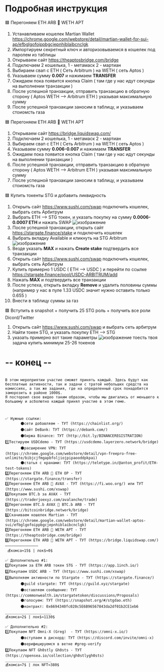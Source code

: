 # Подробная инструкция

🟦 Перегоняем ETH ARB 💱 WETH APT

1. Устанавливаем кошелек Martian Wallet https://chrome.google.com/webstore/detail/martian-wallet-for-sui-ap/efbglgofoippbgcjepnhiblaibcnclgk
2. Импортируем секретный ключ и авторизовываемся в кошелек под паролем из таблицы
3. Открываем сайт https://theaptosbridge.com/bridge
4. Подключаем 2 кошелька, 1 - метамаск 2 - мартиан
5. Выбираем свап с ETH ( Сеть Arbitrum ) на WETH ( сеть Aptos )
6. Указываем сумму __0.007__ и нажимаем __TRANSFER__
7. Ожидаем пока появится кнопка Claim ( там где у нас идут секунды на выполнении транзакции )
8. После успешной транзакции, отправить транзакцию в обратную сторону ( Aptos WETH --> Arbitrum ETH ) указывая максимальную сумму
9. После успешной транзакции заносим в таблицу, и указываем стоиомсть газа


🟦 Перегоняем ETH ARB 💱 WETH APT

1. Открываем сайт https://bridge.liquidswap.com/
2. Подключаем 2 кошелька, 1 - метамаск 2 - мартиан
3. Выбираем свап с ETH ( Сеть Arbitrum ) на WETH ( сеть Aptos )
4. Указываем сумму __0.006-0.007__ и нажимаем __TRANSFER__
5. Ожидаем пока появится кнопка Claim ( там где у нас идут секунды на выполнении транзакции )
6. После успешной транзакции, отправить транзакцию в обратную сторону ( Aptos WETH --> Arbitrum ETH ) указывая максимальную сумму
7. После успешной транзакции заносим в таблицу, и указываем стоиомсть газа

🟦 Купить токенты STG и добавить ликвидность

1. Открыть сайт https://www.sushi.com/swap подключить кошелек, выбрать сеть Арбитрум
2. Выбрать ETH --> STG токен, и указать покупку на сумму __0.0006-0.0007 ETH__ и нажать SWAP ![изображение](https://user-images.githubusercontent.com/17593539/233669777-18ec1e9b-e429-4dfa-8bee-598688693345.png)
3. После успешной транзакции, открыть сайт https://stargate.finance/stake и подключить кошелек
4. Выбрать вкладку Available и кликнуть на STG Arbitrum ![изображение](https://user-images.githubusercontent.com/17593539/233670723-b1d06f28-b27b-4e36-8a59-41babfe4f741.png)
5. Везде указать __MAX__ и нажать __Create stake__ подтвердить все транзакции
6. Открыть сайт https://www.sushi.com/swap подключить кошелек, выбрать сеть Арбитрум
7. Купить примерно 1 USDC ( ETH --> USDC ) и перейти по ссылке https://stargate.finance/pool/USDC-ARBITRUM/add
8. Нажать __MAX__ и подтвердить все транзакции
9. После успеха, открыть вкладку __Remove__ и удалить половины суммы (например у нас в пуле 1.33 USDC значит нужно оставить только 0.655 )
10. Внести в таблицу суммы за газ

🟦 Вступить в snapshot + получить 25 STG роль + получить все роли Dicord/Twitter

1. Открыть сайт https://www.sushi.com/swap и выбрать сеть арбитрум
2. Найти токен STG, и указать покупку ETH --> STG
3. указать примерно вот такие параметры ![изображение](https://user-images.githubusercontent.com/17593539/235145610-d2b10418-3492-4702-8a9c-f414bd927cd6.png) тоесть твоя задача купить минимум 25-26 токенов


# -- конец --


```

В этом мероприятии участие сможет принять каждый. Здесь будут как бесплатные активности, так и задачи с тратой небольших средств на комиссиях, а так же задания, где на определенный срок понадобится заморозить в районе 1000$. 
Я постороил свое видео таким образом, чтобы мы двигались от меньшего к большему и асболютно каждый принял участие в этом геме.



✅ Нужные ссылки:
       ⚫️сети добавляем - ТУТ (https://chainlist.org/)
       ⚫️сайт DeBank: ТУТ (https://debank.com/)
       ⚫️биржа Binance: ТУТ (http://bit.ly/BINANCEREGISTRATION)
1️⃣Тестируем USDCdemo - ТУТ (https://usdcdemo.layerzero.network/bridge)
       ⚫️расширение VPN: ТУТ (https://chrome.google.com/webstore/detail/vpn-freepro-free-unlimite/bibjcjfmgapbfoljiojpipaooddpkpai)
       ⚫️статья с кранами: ТУТ (https://teletype.in/@anton_profit/ETH-test-tokens)
2️⃣Перегоняем ETH ARB 💱 ETH OP - ТУТ (https://stargate.finance/transfer)
3️⃣Перегоняем ETH ARB 💱 AVAX - ТУТ (https://fi.woo.org/) или ТУТ (https://www.sushi.com/xswap) 
4️⃣Покупаем BTC.b за AVAX - ТУТ (https://traderjoexyz.com/avalanche/trade)
5️⃣Перегоняем BTC.b AVAX 💱 BTC.b ARB - ТУТ (https://bitcoinbridge.network/bridge)
6️⃣Скачиваем кошелек Martian - ТУТ (https://chrome.google.com/webstore/detail/martian-wallet-aptos-sui/efbglgofoippbgcjepnhiblaibcnclgk)
7️⃣Перегоняем ETH ARB 💱 WETH APT - ТУТ (https://theaptosbridge.com/bridge)
8️⃣Перегоняем ETH ARB 💱 WETH APT - ТУТ (https://bridge.liquidswap.com/)
———————————————
 💰комса≈15$ | лок$≈0$

✅ Дополнительно #1:
1️⃣Покупаем за ETH ARB токен STG - ТУТ (https://app.1inch.io/) 
2️⃣Покупаем USDC ARB - ТУТ (https://www.sushi.com/xswap) 
3️⃣Выполняем активности по Stargate - ТУТ (https://stargate.finance/)
       ⚫️guild stargate: ТУТ (https://guild.xyz/stargate)
       ⚫️оставляем сообщение: ТУТ (https://commonwealth.im/stargatetoken/discussions/Proposals)
       ⚫️голосуем: ТУТ (https://snapshot.org/#/stgdao.eth)
       ⚫️контракт: 0x6694340fc020c5E6B96567843da2df01b2CE1eb6
_____________________
💰комса≈2$ | лок$≈1130$

✅ Дополнительно #2:
1️⃣Покупаем NFT Omni-X (Greg)  - ТУТ (https://omni-x.io/)
       ⚫️вступаем в дискорд: ТУТ (https://discord.com/invite/omni-x)
       ⚫️верифицируемся в ветке #greg-verify
2️⃣Покупаем NFT Gh0stly Gh0sts - ТУТ (https://opensea.io/collection/gh0stlygh0sts)
_____________________
💰комса≈7$ | лок NFT≈380$

```

